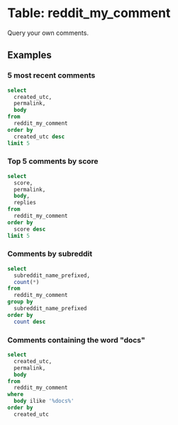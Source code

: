 # Table: reddit_my_comment

Query your own comments.

## Examples

### 5 most recent comments

```sql
select
  created_utc,
  permalink,
  body
from
  reddit_my_comment
order by
  created_utc desc
limit 5
```

### Top 5 comments by score

```sql
select
  score,
  permalink,
  body,
  replies
from
  reddit_my_comment
order by
  score desc
limit 5
```

### Comments by subreddit

```sql
select
  subreddit_name_prefixed,
  count(*)
from
  reddit_my_comment
group by
  subreddit_name_prefixed
order by
  count desc
```

### Comments containing the word "docs"

```sql
select
  created_utc,
  permalink,
  body
from
  reddit_my_comment
where
  body ilike '%docs%'
order by
  created_utc
```
